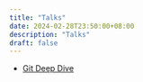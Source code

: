 ```yaml
--- 
title: "Talks"
date: 2024-02-28T23:50:00+08:00
description: "Talks"
draft: false
---
```


- [Git Deep Dive](https://github.com/j4ckofalltrades/talks/tree/main/git-deep-dive)